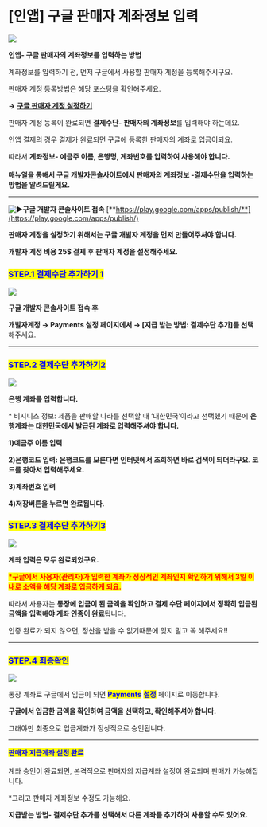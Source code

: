 # \[인앱] 구글 판매자 계좌정보 입력

![](https://wp.swing2app.co.kr/wp-content/uploads/2018/10/%EC%9D%B8%EC%95%B1-%EA%B3%84%EC%A2%8C%ED%99%95%EC%9D%B8%EC%A0%9C%EB%AA%A9-1024x282.png)

**인앱- 구글 판매자의 계좌정보를 입력하는 방법**

계좌정보를 입력하기 전, 먼저 구글에서 사용할 판매자 계정을 등록해주시구요.&#x20;

판매자 계정 등록방법은 해당 포스팅을 확인해주세요.

**→** [**구글 판매자 계정 설정하기** ](http://blog.naver.com/swing2app/221151714353)

판매자 계정 등록이 완료되면 **결제수단- 판매자의 계좌정보**를 입력해야 하는데요.

인앱 결제의 경우 결제가 완료되면 구글에 등록한 판매자의 계좌로 입금이되요.&#x20;

따라서 **계좌정보- 예금주 이름, 은행명, 계좌번호를 입력하여 사용해야 합니다.** \
\
**매뉴얼을 통해서 구글 개발자콘솔사이트에서 판매자의 계좌정보 -결제수단을 입력하는 방법을 알려드릴게요.**&#x20;

***

<img src="https://s.w.org/images/core/emoji/11/svg/25b6.svg" alt="▶" data-size="line">**구글 개발자 콘솔사이트 접속**  [**https://play.google.com/apps/publish/**](https://play.google.com/apps/publish/)

**판매자 계정을 설정하기 위해서는 구글 개발자 계정을 먼저 만들어주셔야 합니다.**&#x20;

**개발자 계정 비용 25$ 결제 후 판매자 계정을 설정해주세요.**&#x20;

### <mark style="color:blue;">**STEP.1 결제수단 추가하기 1**</mark>

![](https://wp.swing2app.co.kr/wp-content/uploads/2018/10/%EA%B5%AC%EA%B8%80%EC%9D%B8%EC%95%B1%EA%B2%B0%EC%A0%9C%EC%88%98%EB%8B%A81.png)

**구글 개발자 콘솔사이트 접속 후**

**개발자계정 → Payments 설정 페이지에서 → \[지급 받는 방법: 결제수단 추가]를 선택**해주세요.

***

### <mark style="color:blue;">**STEP.2 결제수단 추가하기2**</mark>

![](https://wp.swing2app.co.kr/wp-content/uploads/2018/10/%EA%B5%AC%EA%B8%80%EC%9D%B8%EC%95%B1%EA%B2%B0%EC%A0%9C%EC%88%98%EB%8B%A82.png)

**은행 계좌를 입력합니다.**&#x20;

\* 비지니스 정보: 제품을 판매할 나라를 선택할 때 ‘대한민국’이라고 선택했기 때문에 **은행계좌는 대한민국에서 발급된 계좌로 입력해주셔야 합니다.** &#x20;

**1)예금주 이름 입력**&#x20;

**2)은행코드 입력: 은행코드를 모른다면 인터넷에서 조회하면 바로 검색이 되더라구요. 코드를 찾아서 입력해주세요.**&#x20;

**3)계좌번호 입력**&#x20;

**4)저장버튼을 누르면 완료됩니다.**

### <mark style="color:blue;">**STEP.3 결제수단 추가하기3**</mark>

![](https://wp.swing2app.co.kr/wp-content/uploads/2018/10/%EA%B5%AC%EA%B8%80%EC%9D%B8%EC%95%B1%EA%B2%B0%EC%A0%9C%EC%88%98%EB%8B%A83.png)

**계좌 입력은 모두 완료되었구요.**&#x20;

<mark style="color:red;">**\*구글에서 사용자(관리자)가 입력한 계좌가 정상적인 계좌인지 확인하기 위해서 3일 이내로 소액을 해당 계좌로 입금하게 되요.**</mark> &#x20;

따라서 사용자는 **통장에 입금이 된 금액을 확인하고 결제 수단 페이지에서 정확히 입금된 금액을 입력해야 계좌 인증이 완료**됩니다.&#x20;

인증 완료가 되지 않으면, 정산을 받을 수 없기때문에 잊지 말고 꼭 해주세요!!

***

### <mark style="color:blue;">**STEP.4 최종확인**</mark>

![](https://wp.swing2app.co.kr/wp-content/uploads/2018/10/%EA%B5%AC%EA%B8%80%EC%9D%B8%EC%95%B1%EA%B2%B0%EC%A0%9C%EC%88%98%EB%8B%A84.png)

통장 계좌로 구글에서 입금이 되면  <mark style="color:blue;">**Payments**</mark> <mark style="color:blue;">**설정**</mark> 페이지로 이동합니다.

**구글에서 입금한 금액을 확인하여 금액을 선택하고, 확인해주셔야 합니다.**

그래야만 최종으로 입금계좌가 정상적으로 승인됩니다.

***

<mark style="color:blue;">**판매자 지급계좌 설정 완료**</mark> \
\
계좌 승인이 완료되면, 본격적으로 판매자의 지급계좌 설정이 완료되며 판매가 가능해집니다.

\*그리고 판매자 계좌정보 수정도 가능해요.&#x20;

**지급받는 방법- 결제수단 추가를 선택해서 다른 계좌를 추가하여 사용할 수도 있어요.**
